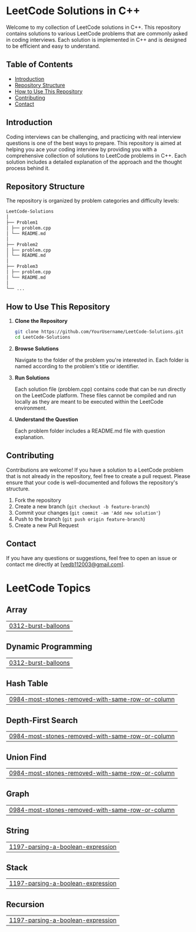 # LeetCode Solutions in C++

Welcome to my collection of LeetCode solutions in C++. This repository contains solutions to various LeetCode problems that are commonly asked in coding interviews. Each solution is implemented in C++ and is designed to be efficient and easy to understand.

## Table of Contents

- [Introduction](#introduction)
- [Repository Structure](#repository-structure)
- [How to Use This Repository](#how-to-use-this-repository)
- [Contributing](#contributing)
- [Contact](#contact)

## Introduction

Coding interviews can be challenging, and practicing with real interview questions is one of the best ways to prepare. This repository is aimed at helping you ace your coding interview by providing you with a comprehensive collection of solutions to LeetCode problems in C++. Each solution includes a detailed explanation of the approach and the thought process behind it.

## Repository Structure

The repository is organized by problem categories and difficulty levels:
```bash
LeetCode-Solutions
│
├── Problem1
│ ├── problem.cpp
│ └── README.md
│
├── Problem2
│ ├── problem.cpp
│ └── README.md
│
├── Problem3
│ ├── problem.cpp
│ └── README.md
│
└── ...
```

## How to Use This Repository

1. **Clone the Repository**

   ```bash
   git clone https://github.com/YourUsername/LeetCode-Solutions.git
   cd LeetCode-Solutions
2. **Browse Solutions**

   Navigate to the folder of the problem you're interested in. Each folder is named according to the problem's title or identifier.
3. **Run Solutions**

   Each solution file (problem.cpp) contains code that can be run directly on the LeetCode platform. These files cannot be compiled and run locally as they are meant to be executed within the LeetCode environment.

4. **Understand the Question**

   Each problem folder includes a README.md file with question explanation.

## Contributing

Contributions are welcome! If you have a solution to a LeetCode problem that is not already in the repository, feel free to create a pull request. Please ensure that your code is well-documented and follows the repository's structure.

1. Fork the repository
2. Create a new branch (`git checkout -b feature-branch`)
3. Commit your changes (`git commit -am 'Add new solution'`)
4. Push to the branch (`git push origin feature-branch`)
5. Create a new Pull Request

## Contact

If you have any questions or suggestions, feel free to open an issue or contact me directly at [vedb112003@gmail.com].


<!---LeetCode Topics Start-->
# LeetCode Topics
## Array
|  |
| ------- |
| [0312-burst-balloons](https://github.com/Ved1103/LEETCODE-SOLUTIONS/tree/master/0312-burst-balloons) |
## Dynamic Programming
|  |
| ------- |
| [0312-burst-balloons](https://github.com/Ved1103/LEETCODE-SOLUTIONS/tree/master/0312-burst-balloons) |
## Hash Table
|  |
| ------- |
| [0984-most-stones-removed-with-same-row-or-column](https://github.com/Ved1103/LEETCODE-SOLUTIONS/tree/master/0984-most-stones-removed-with-same-row-or-column) |
## Depth-First Search
|  |
| ------- |
| [0984-most-stones-removed-with-same-row-or-column](https://github.com/Ved1103/LEETCODE-SOLUTIONS/tree/master/0984-most-stones-removed-with-same-row-or-column) |
## Union Find
|  |
| ------- |
| [0984-most-stones-removed-with-same-row-or-column](https://github.com/Ved1103/LEETCODE-SOLUTIONS/tree/master/0984-most-stones-removed-with-same-row-or-column) |
## Graph
|  |
| ------- |
| [0984-most-stones-removed-with-same-row-or-column](https://github.com/Ved1103/LEETCODE-SOLUTIONS/tree/master/0984-most-stones-removed-with-same-row-or-column) |
## String
|  |
| ------- |
| [1197-parsing-a-boolean-expression](https://github.com/Ved1103/LEETCODE-SOLUTIONS/tree/master/1197-parsing-a-boolean-expression) |
## Stack
|  |
| ------- |
| [1197-parsing-a-boolean-expression](https://github.com/Ved1103/LEETCODE-SOLUTIONS/tree/master/1197-parsing-a-boolean-expression) |
## Recursion
|  |
| ------- |
| [1197-parsing-a-boolean-expression](https://github.com/Ved1103/LEETCODE-SOLUTIONS/tree/master/1197-parsing-a-boolean-expression) |
<!---LeetCode Topics End-->